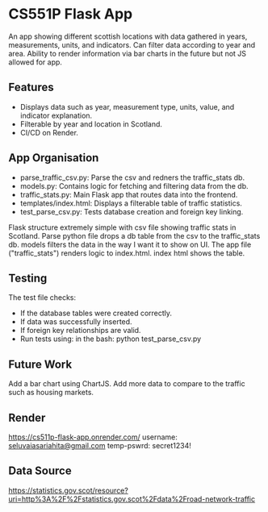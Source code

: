 # CS551P Flask App
An app showing different scottish locations with data gathered in years, measurements, units, and indicators. 
Can filter data according to year and area. Ability to render information via bar charts in the future but 
not JS allowed for app. 

## Features
- Displays data such as year, measurement type, units, value, and indicator explanation.
- Filterable by year and location in Scotland.
- CI/CD on Render.

## App Organisation
- parse_traffic_csv.py: Parse the csv and redners the traffic_stats db.
- models.py: Contains logic for fetching and filtering data from the db.
- traffic_stats.py: Main Flask app that routes data into the frontend.
- templates/index.html: Displays a filterable table of traffic statistics.
- test_parse_csv.py: Tests database creation and foreign key linking.

Flask structure extremely simple with csv file showing traffic stats in Scotland. Parse python file drops a 
db table from the csv to the traffic_stats db. models filters the data in the way I want it to show on
UI. The app file ("traffic_stats") renders logic to index.html. index html shows the table.

## Testing
The test file checks:
- If the database tables were created correctly.
- If data was successfully inserted.
- If foreign key relationships are valid.
- Run tests using:
    in the bash:
        python test_parse_csv.py

## Future Work
Add a bar chart using ChartJS.
Add more data to compare to the traffic such as housing markets. 

## Render
https://cs511p-flask-app.onrender.com/
username: seluvaiasariahita@gmail.com
temp-pswrd: secret1234!

## Data Source
https://statistics.gov.scot/resource?uri=http%3A%2F%2Fstatistics.gov.scot%2Fdata%2Froad-network-traffic